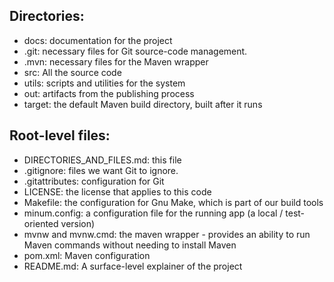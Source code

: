 
Directories:
------------

- docs: documentation for the project
- .git: necessary files for Git source-code management.
- .mvn: necessary files for the Maven wrapper
- src: All the source code
- utils: scripts and utilities for the system
- out: artifacts from the publishing process
- target: the default Maven build directory, built after it runs


Root-level files:
-----------------

- DIRECTORIES_AND_FILES.md: this file
- .gitignore: files we want Git to ignore.
- .gitattributes: configuration for Git
- LICENSE: the license that applies to this code
- Makefile: the configuration for Gnu Make, which is part of our build tools
- minum.config: a configuration file for the running app (a local / test-oriented version)
- mvnw and mvnw.cmd: the maven wrapper - provides an ability to run Maven commands without needing to install Maven
- pom.xml: Maven configuration
- README.md: A surface-level explainer of the project
